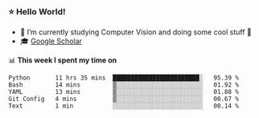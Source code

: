### ⭐️ Hello World!

<!--
**hologerry/hologerry** is a ✨ _special_ ✨ repository because its `README.md` (this file) appears on your GitHub profile.

Here are some ideas to get you started:

- 🔭 I’m currently working and studying on Computer Vision
- 🌱 I’m currently learning at Peking University
- 💬 Ask me about 
- 📫 How to reach me: E-mail
- 😄 Pronouns: he/his
- ⚡ Fun fact: Music is the Power
-->


- 🔭 I’m currently studying Computer Vision and doing some cool stuff 🤖
- 🎓 [Google Scholar](https://scholar.google.com/citations?user=3ykqW9wAAAAJ&hl=en)


📊 **This week I spent my time on**

<!--START_SECTION:waka-->
```text
Python       11 hrs 35 mins  ████████████████████████░   95.39 % 
Bash         14 mins         ▒░░░░░░░░░░░░░░░░░░░░░░░░   01.92 % 
YAML         13 mins         ▒░░░░░░░░░░░░░░░░░░░░░░░░   01.88 % 
Git Config   4 mins          ▒░░░░░░░░░░░░░░░░░░░░░░░░   00.67 % 
Text         1 min           ░░░░░░░░░░░░░░░░░░░░░░░░░   00.14 % 
```
<!--END_SECTION:waka-->
